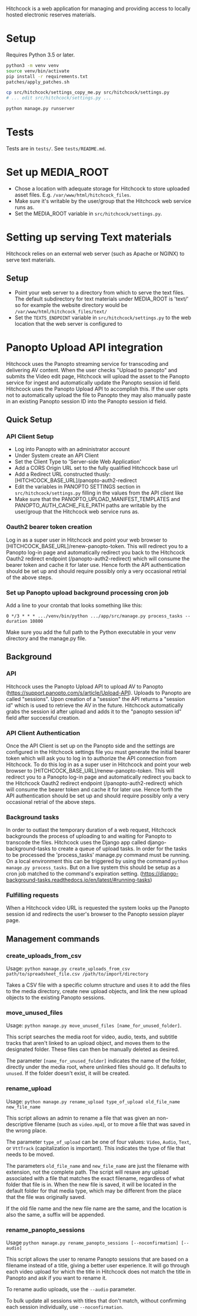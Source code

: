 Hitchcock is a web application for managing and providing access to locally hosted electronic reserves materials.

# Setup
Requires Python 3.5 or later.

``` bash
python3 -m venv venv
source venv/bin/activate
pip install -r requirements.txt
patches/apply_patches.sh

cp src/hitchcock/settings_copy_me.py src/hitchcock/settings.py
# ... edit src/hitchcock/settings.py ...

python manage.py runserver
```

# Tests
Tests are in `tests/`. See `tests/README.md`.

# Set up MEDIA_ROOT
- Chose a location with adequate storage for Hitchcock to store uploaded asset files. E.g. `/var/www/html/hitchcock_files`.
- Make sure it's writable by the user/group that the Hitchcock web service runs as.
- Set the MEDIA_ROOT variable in `src/hitchcock/settings.py`.

# Setting up serving Text materials
Hitchcock relies on an external web server (such as Apache or NGINX) to serve text materials.

## Setup
- Point your web server to a directory from which to serve the text files. The default subdirectory for text materials under MEDIA_ROOT is 'text/' so for example the website directory would be `/var/www/html/hitchcock_files/text/`
- Set the `TEXTS_ENDPOINT` variable in `src/hitchcock/settings.py` to the web location that the web server is configured to

# Panopto Upload API integration

Hitchcock uses the Panopto streaming service for transcoding and delivering AV content. When the user checks "Upload to panopto" and submits the Video edit page, Hitchcock will upload the asset to the Panopto service for ingest and automatically update the Panopto session id field. Hitchcock uses the Panopto Upload API to accomplish this. If the user opts not to automatically upload the file to Panopto they may also manually paste in an existing Panopto session ID into the Panopto session id field.

## Quick Setup

### API Client Setup
- Log into Panopto with an administrator account
- Under System create an API Client
- Set the Client Type to 'Server-side Web Application'
- Add a CORS Origin URL set to the fully qualified Hitchcock base url
- Add a Redirect URL constructed thusly: [HITCHCOCK_BASE_URL]/panopto-auth2-redirect
- Edit the variables in PANOPTO SETTINGS section in `src/hitchcock/settings.py` filling in the values from the API client like
- Make sure that the PANOPTO_UPLOAD_MANIFEST_TEMPLATES and PANOPTO_AUTH_CACHE_FILE_PATH paths are writable by the user/group that the Hitchcock web service runs as.

### Oauth2 bearer token creation
Log in as a super user in Hitchcock and point your web browser to [HITCHCOCK_BASE_URL]/renew-panopto-token. This will redirect you to a Panopto log-in page and automatically redirect you back to the Hitchcock Oauth2 redirect endpoint (/panopto-auth2-redirect) which will consume the bearer token and cache it for later use.
Hence forth the API authentication should be set up and should require possibly only a very occasional retrial of the above steps.

### Set up Panopto upload background processing cron job
Add a line to your crontab that looks something like this:

```
0 */3 * * * .../venv/bin/python .../app/src/manage.py process_tasks --duration 10800
```

Make sure you add the full path to the Python executable in your venv directory and the manage.py file.

## Background
### API
Hitchcock uses the Panopto Upload API to upload AV to Panopto (https://support.panopto.com/s/article/Upload-API). Uploads to Panopto are called "sessions". Upon creation of a "session" the API returns a "session id" which is used to retrieve the AV in the future. Hitchcock automatically grabs the session id after upload and adds it to the "panopto session id" field after successful creation.

### API Client Authentication
Once the API Client is set up on the Panopto side and the settings are configured in the Hitchcock settings file you must generate the initial bearer token which will ask you to log in to authorize the API connection from Hitchcock.
To do this log in as a super user in Hitchcock and point your web browser to [HITCHCOCK_BASE_URL]/renew-panopto-token. This will redirect you to a Panopto log-in page and automatically redirect you back to the Hitchcock Oauth2 redirect endpoint (/panopto-auth2-redirect) which will consume the bearer token and cache it for later use.
Hence forth the API authentication should be set up and should require possibly only a very occasional retrial of the above steps.

### Background tasks
In order to outlast the temporary duration of a web request, Hitchcock backgrounds the process of uploading to and waiting for Panopto to transcode the files. Hitchcock uses the Django app called django-background-tasks to create a queue of upload tasks. In order for the tasks to be processed the 'process_tasks' manage.py command must be running. On a local environment this can be triggered by using the command `python manage.py process_tasks`. But on a live system this should be setup as a cron job matched to the command's expiration setting. (https://django-background-tasks.readthedocs.io/en/latest/#running-tasks)

### Fulfilling requests
When a Hitchcock video URL is requested the system looks up the Panopto session id and redirects the user's browser to the Panopto session player page.


## Management commands

### create_uploads_from_csv

Usage: `python manage.py create_uploads_from_csv path/to/spreadsheet_file.csv /path/to/import/directory`

Takes a CSV file with a specific column structure and uses it to add the files
to the media directory, create new upload objects, and link the new upload
objects to the existing Panopto sessions.

### move_unused_files

Usage: `python manage.py move_unused_files [name_for_unused_folder]`.

This script searches the media root for video, audio, texts, and subtitle
tracks that aren't linked to an upload object, and moves them to the
designated folder. These files can then be manually deleted as desired.

The parameter `[name_for_unused_folder]` indicates the name of the folder,
directly under the media root, where unlinked files should go. It defaults
to `unused`. If the folder doesn't exist, it will be created.

### rename_upload

Usage: `python manage.py rename_upload type_of_upload old_file_name new_file_name`

This script allows an admin to rename a file that was given an non-descriptive
filename (such as `video.mp4`), or to move a file that was saved in the wrong
place.

The parameter `type_of_upload` can be one of four values: `Video`, `Audio`,
`Text`, or `VttTrack` (capitalization is important). This indicates the type
of file that needs to be moved.

The parameters `old_file_name` and `new_file_name` are just the filename with
extension, not the complete path. The script will resave any upload
associated with a file that matches the exact filename, regardless of what
folder that file is in. When the new file is saved, it will be located in
the default folder for that media type, which may be different from the place
that the file was originally saved.

If the old file name and the new file name are the same, and the location is
also the same, a suffix will be appended.

### rename_panopto_sessions

Usage `python manage.py rename_panopto_sessions [--noconfirmation] [--audio]`

This script allows the user to rename Panopto sessions that are based on
a filename instead of a title, giving a better user experience. It will go
through each video upload for which the title in Hitchcock does not match
the title in Panopto and ask if you want to rename it.

To rename audio uploads, use the `--audio` parameter.

To bulk update all sessions with titles that don't match, without confirming
each session individually, use `--noconfirmation`.
